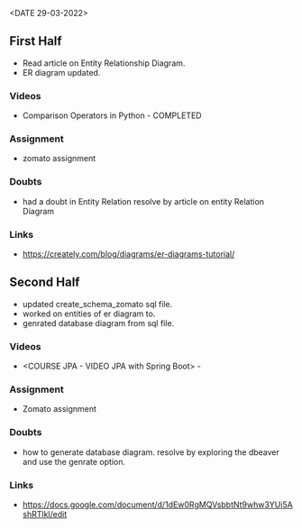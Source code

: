 <DATE 29-03-2022>

## First Half
- Read article on Entity Relationship Diagram.
- ER diagram updated.

### Videos
- Comparison Operators in Python - COMPLETED

### Assignment 

- zomato assignment <In-progress>

### Doubts
- had a doubt in Entity Relation
	resolve by article on entity Relation Diagram 

### Links
- https://creately.com/blog/diagrams/er-diagrams-tutorial/

## Second Half
- updated create_schema_zomato sql file.
- worked on entities of er diagram to.
- genrated database diagram from sql file.

### Videos
- <COURSE JPA  - VIDEO JPA with Spring Boot> - <done>

### Assignment 
- Zomato assignment <In-progress>

### Doubts
- how to generate database diagram.
	resolve by exploring the dbeaver and use the genrate option.

### Links
- https://docs.google.com/document/d/1dEw0RgMQVsbbtNt9whw3YUi5AshRTlkl/edit
